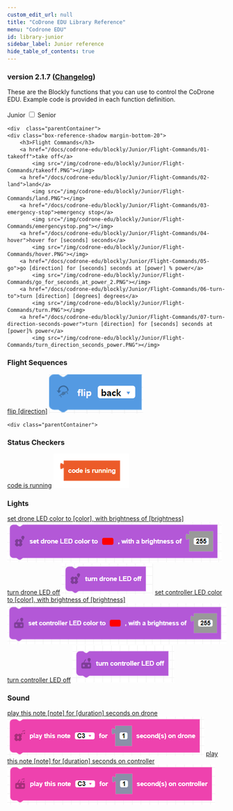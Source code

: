 ```yaml
---
custom_edit_url: null
title: "CoDrone EDU Library Reference"
menu: "Codrone EDU"
id: library-junior
sidebar_label: Junior reference
hide_table_of_contents: true
---
```


<h3 class="homeDocLandingVersion">version 2.1.7 (<a class="orange-link" href="/docs/codrone-edu/blockly/changelog">Changelog</a>) </h3>
These are the Blockly functions that you can use to control the CoDrone EDU. Example code is provided in each function definition.

<div class="center">
<br />
    <span class="label-toggle">Junior</span>
<label onClick={function hi(){if(!document.getElementById("juniorSeniorSelector").checked){window.location.href = "/docs/codrone-edu/blockly/reference/library-senior"}}} class="switch">
 <input id="juniorSeniorSelector" type="checkbox"  />
  <span class="slider round"></span> 
</label>   <span class="label-toggle">Senior</span>
</div>


<div class="boxLanding">
  
    <div  class="parentContainer">
    <div class="box-reference-shadow margin-bottom-20">
        <h3>Flight Commands</h3>
        <a href="/docs/codrone-edu/blockly/Junior/Flight-Commands/01-takeoff">take off</a>
            <img src="/img/codrone-edu/blockly/Junior/Flight-Commands/takeoff.PNG"></img>
        <a href="/docs/codrone-edu/blockly/Junior/Flight-Commands/02-land">land</a>
            <img src="/img/codrone-edu/blockly/Junior/Flight-Commands/land.PNG"></img>
        <a href="/docs/codrone-edu/blockly/Junior/Flight-Commands/03-emergency-stop">emergency stop</a>
            <img src="/img/codrone-edu/blockly/Junior/Flight-Commands/emergencystop.png"></img>
        <a href="/docs/codrone-edu/blockly/Junior/Flight-Commands/04-hover">hover for [seconds] seconds</a>
            <img src="/img/codrone-edu/blockly/Junior/Flight-Commands/hover.PNG"></img>
        <a href="/docs/codrone-edu/blockly/Junior/Flight-Commands/05-go">go [direction] for [seconds] seconds at [power] % power</a>
            <img src="/img/codrone-edu/blockly/Junior/Flight-Commands/go_for_seconds_at_power_2.PNG"></img>
        <a href="/docs/codrone-edu/blockly/Junior/Flight-Commands/06-turn-to">turn [direction] [degrees] degrees</a>
            <img src="/img/codrone-edu/blockly/Junior/Flight-Commands/turn.PNG"></img>
        <a href="/docs/codrone-edu/blockly/Junior/Flight-Commands/07-turn-direction-seconds-power">turn [direction] for [seconds] seconds at [power]% power</a>
            <img src="/img/codrone-edu/blockly/Junior/Flight-Commands/turn_direction_seconds_power.PNG"></img>   
  </div>
   <div class="box-reference-shadow margin-bottom-20">
    <h3>Flight Sequences</h3>
    <a href="/docs/codrone-edu/blockly/Junior/Flight-Sequences/01-flip">flip [direction]</a>
       <img src="/img/codrone-edu/blockly/Junior/Flight-Sequences/flip_3.PNG"></img>
  </div>
  </div>
 
    <div class="parentContainer">
   <div class="box-reference-shadow margin-bottom-20">
    <h3>Status Checkers</h3>
    <a href="/docs/codrone-edu/blockly/Junior/Status-Checkers/01-code-is-running">code is running</a>
        <img src="/img/codrone-edu/blockly/Junior/Status-Checkers/code_is_running.PNG"></img>
  </div>
   <div class="box-reference-shadow margin-bottom-20">
    <h3>Lights</h3>
    <a href="/docs/codrone-edu/blockly/Junior/Lights/01-set-drone-led">set drone LED color to [color], with brightness of [brightness]</a>
        <img src="/img/codrone-edu/blockly/Junior/Lights/set_drone_led.PNG"></img>
    <a href="/docs/codrone-edu/blockly/Junior/Lights/02-drone-led-off">turn drone LED off</a>
        <img src="/img/codrone-edu/blockly/Junior/Lights/drone_led_off.PNG"></img>
    <a href="/docs/codrone-edu/blockly/Junior/Lights/03-set-controller-led">set controller LED color to [color], with brightness of [brightness]</a>
        <img src="/img/codrone-edu/blockly/Junior/Lights/set_controller_led.PNG"></img>   
     <a href="/docs/codrone-edu/blockly/Junior/Lights/04-controller-led-off">turn controller LED off</a>
        <img src="/img/codrone-edu/blockly/Junior/Lights/controller_led_off.PNG"></img>     
  </div>
  <div class="box-reference-shadow margin-bottom-20">
    <h3>Sound</h3>
    <a href="/docs/codrone-edu/blockly/Junior/Sound/01-play-note-drone">play this note [note] for [duration] seconds on drone</a>
        <img src="/img/codrone-edu/blockly/Junior/Sound/play_note_drone.PNG"></img>
    <a href="/docs/codrone-edu/blockly/Junior/Sound/02-play-note-controller">play this note [note] for [duration] seconds on controller</a>
        <img src="/img/codrone-edu/blockly/Junior/Sound/play_note_controller.PNG"></img>
  </div>
  </div>
</div>

<div class="boxLanding">
   
</div>

